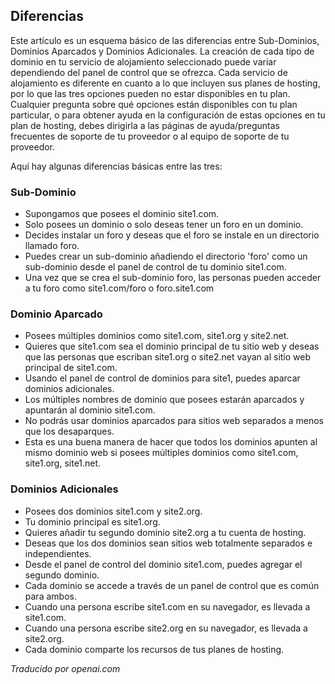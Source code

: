 <!-- Filename: What_is_the_difference_between_a_Sub-Domain,_Parked_Domain_and_an_Add-On_Domain%3F / Display title: Subdominios, dominios aparcados y dominios adicionales  -->

## Diferencias

Este artículo es un esquema básico de las diferencias entre Sub-Dominios, Dominios Aparcados y Dominios Adicionales. La creación de cada tipo de dominio en tu servicio de alojamiento seleccionado puede variar dependiendo del panel de control que se ofrezca. Cada servicio de alojamiento es diferente en cuanto a lo que incluyen sus planes de hosting, por lo que las tres opciones pueden no estar disponibles en tu plan. Cualquier pregunta sobre qué opciones están disponibles con tu plan particular, o para obtener ayuda en la configuración de estas opciones en tu plan de hosting, debes dirigirla a las páginas de ayuda/preguntas frecuentes de soporte de tu proveedor o al equipo de soporte de tu proveedor.

Aquí hay algunas diferencias básicas entre las tres:

### Sub-Dominio

- Supongamos que posees el dominio site1.com.
- Solo posees un dominio o solo deseas tener un foro en un dominio.
- Decides instalar un foro y deseas que el foro se instale en un
  directorio llamado foro.
- Puedes crear un sub-dominio añadiendo el directorio 'foro' como un
  sub-dominio desde el panel de control de tu dominio site1.com.
- Una vez que se crea el sub-dominio foro, las personas pueden acceder a tu foro como
  site1.com/foro o foro.site1.com

### Dominio Aparcado

- Posees múltiples dominios como site1.com, site1.org y site2.net.
- Quieres que site1.com sea el dominio principal de tu sitio web y deseas que
  las personas que escriban site1.org o site2.net vayan al sitio web principal de site1.com.
- Usando el panel de control de dominios para site1, puedes aparcar dominios adicionales.
- Los múltiples nombres de dominio que posees estarán aparcados y apuntarán al
  dominio site1.com.
- No podrás usar dominios aparcados para sitios web separados
  a menos que los desaparques.
- Esta es una buena manera de hacer que todos los dominios apunten al mismo dominio web
  si posees múltiples dominios como site1.com, site1.org, site1.net.

### Dominios Adicionales

- Posees dos dominios site1.com y site2.org.
- Tu dominio principal es site1.org.
- Quieres añadir tu segundo dominio site2.org a tu cuenta de hosting.
- Deseas que los dos dominios sean sitios web totalmente separados e independientes.
- Desde el panel de control del dominio site1.com, puedes agregar el segundo dominio.
- Cada dominio se accede a través de un panel de control que es común para ambos.
- Cuando una persona escribe site1.com en su navegador, es llevada a 
  site1.com.
- Cuando una persona escribe site2.org en su navegador, es llevada a 
  site2.org.
- Cada dominio comparte los recursos de tus planes de hosting.

*Traducido por openai.com*

